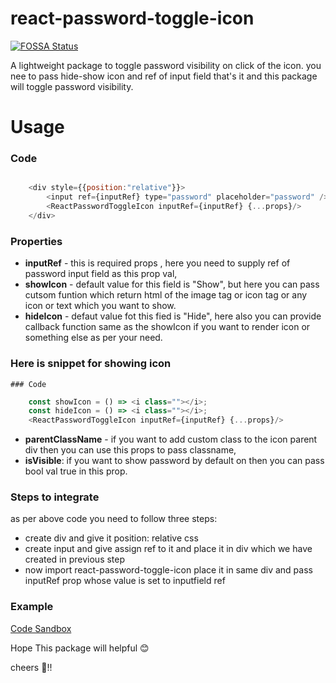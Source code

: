 # react-password-toggle-icon
[![FOSSA Status](https://app.fossa.com/api/projects/git%2Bgithub.com%2Fpsd8%2Freact-password-toggle-icon.svg?type=shield)](https://app.fossa.com/projects/git%2Bgithub.com%2Fpsd8%2Freact-password-toggle-icon?ref=badge_shield)

A lightweight package to toggle password visibility on click of the icon. you nee to pass hide-show icon and ref of input field that's it and this package will toggle password visibility.

# Usage

### Code

``` js

    <div style={{position:"relative"}}>
        <input ref={inputRef} type="password" placeholder="password" />
        <ReactPasswordToggleIcon inputRef={inputRef} {...props}/>
    </div>
```

### Properties
-  **inputRef** - this is required props , here you need to supply ref of password input field as this prop val,
-  **showIcon** - default value for this field is "Show", but here you can pass cutsom funtion which return html of the image tag or icon tag or any icon or text which you want to show.
-  **hideIcon** - defaut value fot this fied is "Hide", here also you can provide callback function same as the showIcon if you want to render icon or something else as per your need.

### Here is snippet for showing icon 
    ### Code

``` js
    const showIcon = () => <i class=""></i>;
    const hideIcon = () => <i class=""></i>;
    <ReactPasswordToggleIcon inputRef={inputRef} {...props}/>
```
-   **parentClassName** - if you want to add custom class to the icon parent div then you can use this props to pass classname,
-   **isVisible**: if you want to show password by default on then you can pass bool val true in this prop.

### Steps to integrate
as per above code you need to follow three steps:
- create div and give it position: relative css
- create input and give assign ref to it and place it in div which we have created in previous step
- now import react-password-toggle-icon place it in same div and pass inputRef prop whose value is set to inputfield ref

### Example
[Code Sandbox](https://codesandbox.io/s/react-password-toggle-icon-forked-rd2xz)

Hope This package will helpful 😊

cheers 🥂!!

